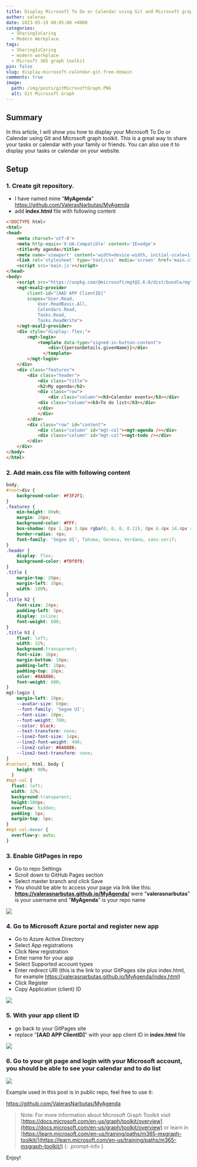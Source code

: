 ```yaml
---
title: Display Microsoft To Do or Calendar using Git and Microsoft graph toolkit - free domain
author: valeras
date: 2023-05-19 00:05:00 +0800
categories:
  - SharingIsCaring
  - Modern Workplace
tags:
  - SharingIsCaring
  - modern workplace
  - Microsft 365 graph toolkit
pin: false
slug: display-microsoft-calendar-git-free-domain
comments: true
image:
  path: /img/posts/gitMicrosoftGraph.PNG
  alt: Git Microsoft Graph
---
```


## Summary

In this article, I will show you how to display your Microsoft To Do or Calendar using Git and Microsoft graph toolkit. This is a great way to share your tasks or calendar with your family or friends. You can also use it to display your tasks or calendar on your website.

## Setup

### 1. Create git repository. 
  
  - I have named mine "**MyAgenda**" https://github.com/ValerasNarbutas/MyAgenda
  - add **index.html** file with following content

```html
<!DOCTYPE html>
<html>
<head>
    <meta charset='utf-8'>
    <meta http-equiv='X-UA-Compatible' content='IE=edge'>
    <title>My agenda</title>
    <meta name='viewport' content='width=device-width, initial-scale=1'>
    <link rel='stylesheet' type='text/css' media='screen' href='main.css'>
    <script src='main.js'></script>
</head>
<body>
    <script src="https://unpkg.com/@microsoft/mgt@2.6.0/dist/bundle/mgt-loader.js"></script>
    <mgt-msal2-provider
        client-id="[AAD APP ClientID]"
        scopes="User.Read,
            User.ReadBasic.All,
            Calendars.Read,
            Tasks.Read,
            Tasks.ReadWrite">
    </mgt-msal2-provider>
    <div style="display: flex;">
        <mgt-login>
            <template data-type="signed-in-button-content">
                <div>{{personDetails.givenName}}</div>
              </template>
        </mgt-login> 
    </div>
    <div class="features">
        <div class="header">
            <div class="title">
            <h2>My agenda</h2>
            <div class="row">
                <div class="column"><h3>Calendar events</h3></div>
            <div class="column"><h3>To do list</h3></div>
            </div>
            </div>
        </div>
        <div class="row" id="content">
            <div class="column" id="mgt-col"><mgt-agenda /></div>
            <div class="column" id="mgt-col"><mgt-todo /></div>
        </div>
    </div> 
</body>
</html>
```

### 2. Add **main.css** file with following content

```css
body,
#root>div {
    background-color: #F3F2F1;
}
.features {
    min-height: 80vh;
    margin: 20px;
    background-color: #FFF;
    box-shadow: 0px 1.2px 3.6px rgba(0, 0, 0, 0.11), 0px 6.4px 14.4px rgba(0, 0, 0, 0.13);
    border-radius: 4px;
    font-family: 'Segoe UI', Tahoma, Geneva, Verdana, sans-serif;
}
.header {
    display: flex;
    background-color: #f0f0f0;
}
.title {
    margin-top: 20px;
    margin-left: 10px;
    width: 100%;
}
.title h2 {
    font-size: 24px;
    padding-left: 5px;
    display: inline;
    font-weight: 600;
}
.title h3 {
    float: left;
    width: 32%;
    background:transparent;
    font-size: 16px;
    margin-bottom: 10px;
    padding-left: 10px;
    padding-top: 10px;
    color: #8A8886;
    font-weight: 600;
}
mgt-login {
    margin-left: 20px;
    --avatar-size: 60px;
    --font-family: 'Segoe UI';
    --font-size: 20px;
    --font-weight: 700;
    --color: black;
    --text-transform: none;
    --line2-font-size: 14px;
    --line2-font-weight: 400;
    --line2-color: #8A8886;
    --line2-text-transform: none;
}
#content, html, body {
    height: 98%;
  }
#mgt-col {
  float: left;
  width: 32%;
  background:transparent;
  height:500px;
  overflow: hidden;
  padding: 5px;
  margin-top: 5px;
}
#mgt-col:hover {
  overflow-y: auto;
}
```

### 3. Enable GitPages in repo

  - Go to repo Settings
  - Scroll down to GitHub Pages section
  - Select master branch and click Save
  - You should be able to access your page via link like this: **https://valerasnarbutas.github.io/MyAgenda/** were "**valerasnarbutas**" is your username and "**MyAgenda**" is your repo name

  ![](/img/posts/GitPages.PNG)

### 4. Go to Microsoft Azure portal and register new app

  - Go to Azure Active Directory
  - Select App registrations
  - Click New registration
  - Enter name for your app
  - Select Supported account types
  - Enter redirect URI (this is the link to your GitPages site plus index.html, for example https://valerasnarbutas.github.io/MyAgenda/index.html)
  - Click Register
  - Copy Application (client) ID

![](/img/posts/myagendaapp.PNG)

### 5. With your app client ID 

- go back to your GitPages site
- replace "**[AAD APP ClientID]**" with your app client ID in **index.html** file

![](/img/posts/replaceID.PNG)

### 6. Go to your git page and login with your Microsoft account, you should be able to see your calendar and to do list

![](/img/posts/todopage.PNG)

Example used in this post is in public repo, feel free to use it:

https://github.com/ValerasNarbutas/MyAgenda


> Note: For more information about Microsoft Graph Toolkit visit [https://docs.microsoft.com/en-us/graph/toolkit/overview](https://docs.microsoft.com/en-us/graph/toolkit/overview)
or learn in [https://learn.microsoft.com/en-us/training/paths/m365-msgraph-toolkit/](https://learn.microsoft.com/en-us/training/paths/m365-msgraph-toolkit/)
{: .prompt-info }

Enjoy!
